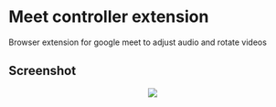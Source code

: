 # Meet controller extension
Browser extension for google meet to adjust audio and rotate videos
## Screenshot
<p align="center">
  <img src="https://user-images.githubusercontent.com/57527558/124452787-57a8fe00-dda4-11eb-9a73-210463a4c7fb.png">
</p>
